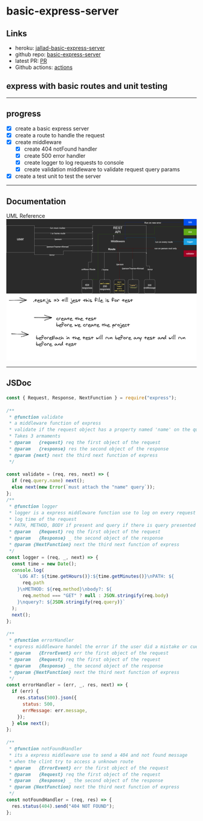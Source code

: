 # basic-express-server

## Links

- heroku: [jallad-basic-express-server](https://jallad-basic-express-server.herokuapp.com/)
- github repo: [basic-express-server](https://github.com/Ahmadjlallad/basic-express-server)
- latest PR: [PR](https://github.com/Ahmadjlallad/basic-express-server/pull/1)
- Github actions: [actions](https://github.com/Ahmadjlallad/basic-express-server/actions)

## express with basic routes and unit testing

---

## progress

- [x] create a basic express server
- [x] create a route to handle the request
- [x] create middleware
  - [x] create 404 notFound handler
  - [x] create 500 error handler
  - [x] create logger to log requests to console
  - [x] create validation middleware to validate request query params
- [x] create a test unit to test the server

---

## Documentation

UML Reference
![process/data flow](./assets/class2.drawio.png)
![notes](./assets/notes.png)

---

## JSDoc

```js
const { Request, Response, NextFunction } = require("express");

/**
 * @function validate
 * a middleware function of express
 * validate if the request object has a property named 'name' on the query object
 * Takes 3 armaments
 * @param   {request} req the first object of the request
 * @param   {response} res the second object of the response
 * @param {next} next the third next function of express
 */

const validate = (req, res, next) => {
  if (req.query.name) next();
  else next(new Error(`must attach the "name" query`));
};
/**
 * @function logger
 * logger is a express middleware function use to log on every request
 * log time of the request
 * PATH, METHOD, BODY if present and query if there is query presented
 * @param   {Request} req the first object of the request
 * @param   {Response} _ the second object of the response
 * @param {NextFunction} next the third next function of express
 */
const logger = (req, _, next) => {
  const time = new Date();
  console.log(
    `LOG AT: ${time.getHours()}:${time.getMinutes()}\nPATH: ${
      req.path
    }\nMETHOD: ${req.method}\nbody?: ${
      req.method === "GET" ? null : JSON.stringify(req.body)
    }\nquery?: ${JSON.stringify(req.query)}`
  );
  next();
};

/**
 * @function errorHandler
 * express middleware handel the error if the user did a mistake or cues any problem
 * @param   {ErrorEvent} err the first object of the request
 * @param   {Request} req the first object of the request
 * @param   {Response} _ the second object of the response
 * @param {NextFunction} next the third next function of express
 */
const errorHandler = (err, _, res, next) => {
  if (err) {
    res.status(500).json({
      status: 500,
      errMessage: err.message,
    });
  } else next();
};

/**
 * @function notFoundHandler
 * its a express middleware use to send a 404 and not found message
 * when the clint try to access a unknown route
 * @param   {ErrorEvent} err the first object of the request
 * @param   {Request} req the first object of the request
 * @param   {Response} _ the second object of the response
 * @param {NextFunction} next the third next function of express
 */
const notFoundHandler = (req, res) => {
  res.status(404).send("404 NOT FOUND");
};
```
